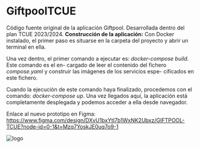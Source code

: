 # GiftpoolTCUE
Código fuente original de la aplicación Giftpool. Desarrollada dentro del plan TCUE 2023/2024.
**Construcción de la aplicación:** Con Docker instalado, el primer paso es situarse en la carpeta del proyecto
y abrir un terminal en ella.

Una vez dentro, el primer comando a ejecutar es: _docker-compose build_. Este comando es el en-
cargado de leer el contenido del fichero _compose.yaml_ y construir las imágenes de los servicios espe-
cificados en este fichero.

Cuando la ejecución de este comando haya finalizado, procedemos con el comando: _docker-compose up_. Una vez llegados aquí, la aplicación está completamente desplegada y podemos acceder a ella desde
navegador.



Enlace al nuevo prototipo en Figma: https://www.figma.com/design/DXvU1bxYtI7b1WxNK2Ubxz/GIFTPOOL-TCUE?node-id=0-1&t=Mzq7YoskJE0uq7o9-1

![logo](https://github.com/user-attachments/assets/b0857075-8174-47d3-bd38-18579ce4cec7)


